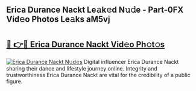 ## Erica Durance Nackt Le𝚊k𝚎d N𝚞𝚍e - Part-0FX Vid𝚎o Photos Le𝚊ks aM5vj

# <h2><a href="http://fb12zj.evod.top/?m=Erica+Durance+Nackt">🔗 👉🔴 Erica Durance Nackt Vid𝚎o Ph𝚘t𝚘s</a></h2>

[![Erica Durance Nackt N𝚞d𝚎s](https://i.imgur.com/8V9OHl7.gif)](http://fb12zj.evod.top/?m=Erica+Durance+Nackt)
Digital influencer Erica Durance Nackt sharing their dance and lifestyle journey online. Integrity and trustworthiness Erica Durance Nackt are vital for the credibility of a public figure. 
